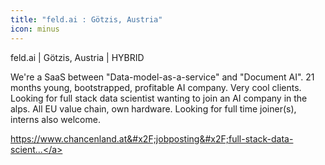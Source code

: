 ```yaml
---
title: "feld.ai : Götzis, Austria"
icon: minus
---
```

feld.ai | Götzis, Austria | HYBRID

We&#x27;re a SaaS between &quot;Data-model-as-a-service&quot; and &quot;Document AI&quot;. 21 months young, bootstrapped, profitable AI company. Very cool clients. Looking for full stack data scientist wanting to join an AI company in the alps. All EU value chain, own hardware. Looking for full time joiner(s), interns also welcome.

<a href="https:&#x2F;&#x2F;www.chancenland.at&#x2F;jobposting&#x2F;full-stack-data-scientist&#x2F;" rel="nofollow">https:&#x2F;&#x2F;www.chancenland.at&#x2F;jobposting&#x2F;full-stack-data-scient...</a>

